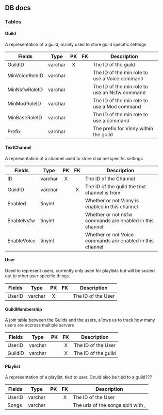 ## DB docs

### Tables
#### Guild
A representation of a guild, mainly used to store guild specific settings  

| Fields | Type | PK | FK | Description |
| ------ | ---- | :-: | :-: | ------- |
| GuildID | varchar | X |  | The ID of the guild |
| MinVoiceRoleID | varchar | | | The ID of the min role to use a Voice command|
| MinNsfwRoleID | varchar | | | The ID of the min role to use an Nsfw command|
| MinModRoleID | varchar | | | The ID of the min role to use a Mod command|
| MinBaseRoleID | varchar | | | The ID of the min role to use a command|
| Prefix | varchar | | | The prefix for Vinny within the guild|

#### TextChannel
A representation of a channel used to store channel specific settings 

| Fields | Type | PK | FK | Description |
| ------ | ---- | :-: | :-: | ------- |
| ID | varchar | X | | The ID of the Channel |
| GuildID | varchar | | X | The ID of the guild the text channel is from |
| Enabled | tinyint | | | Whether or not Vinny is enabled in this channel |
| EnableNsfw | tinyint | | | Whether or not nsfw commands are enabled in this channel |
| EnableVoice | tinyint | | | Whether or not Voice commands are enabled in this channel |

#### User
Used to represent users, currently only used for playlists but will be scaled out to other user specific things.   

| Fields | Type | PK | FK | Description | 
| ------ | ---- | :-: | :-: | ------- |
| UserID | varchar | X | | The ID of the User |

#### GuildMembership
A join table between the Guilds and the users, allows us to track how many users are accross multiple servers  

| Fields | Type | PK | FK | Description |
| ------ | ---- | :-: | :-: | ------- |
| UserID | varchar |  | X | The ID of the User |
| GuildID | varchar |  | X | The ID of the guild |

#### Playlist 
A representation of a playlist, tied to user. Could also be tied to a guild???  

| Fields | Type | PK | FK | Description |
| ------ | ---- | :-: | :-: | ------- |
| UserID | varchar |  | X | The ID of the User |
| Songs | varchar | | | The urls of the songs split with , |
